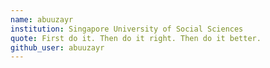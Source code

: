 ```yaml
---
name: abuuzayr
institution: Singapore University of Social Sciences
quote: First do it. Then do it right. Then do it better.
github_user: abuuzayr
---
```

